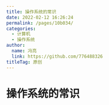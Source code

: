 ```yaml
---
title: 操作系统的常识
date: 2022-02-12 16:26:24
permalink: /pages/10b034/
categories: 
  - 计算机
  - 操作系统
author: 
  name: 冯亮
  link: https://github.com/776488326
titleTag: 原创
---
```

# 操作系统的常识